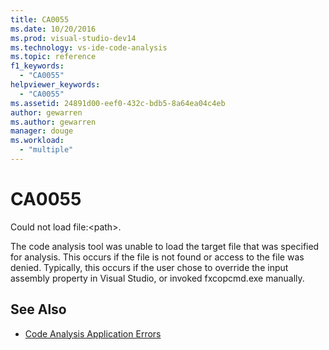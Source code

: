 ```yaml
---
title: CA0055
ms.date: 10/20/2016
ms.prod: visual-studio-dev14
ms.technology: vs-ide-code-analysis
ms.topic: reference
f1_keywords:
  - "CA0055"
helpviewer_keywords:
  - "CA0055"
ms.assetid: 24891d00-eef0-432c-bdb5-8a64ea04c4eb
author: gewarren
ms.author: gewarren
manager: douge
ms.workload:
  - "multiple"
---
```

# CA0055

Could not load file:\<path>.

The code analysis tool was unable to load the target file that was specified for analysis. This occurs if the file is not found or access to the file was denied. Typically, this occurs if the user chose to override the input assembly property in Visual Studio, or invoked fxcopcmd.exe manually.

## See Also

- [Code Analysis Application Errors](../code-quality/code-analysis-application-errors.md)
